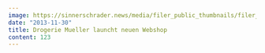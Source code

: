 ```yaml
---
image: https://sinnerschrader.news/media/filer_public_thumbnails/filer_public/c6/61/c66197ce-857e-4ef5-aefb-d32dfe42417c/varfoldersdjk8pxf42x64d8fxslz8jcc8fc0000gnttmpzggtnv__480x288_q85_crop_subsampling-2_upscale.jpg
date: "2013-11-30"
title: Drogerie Mueller launcht neuen Webshop
content: 123
---
```

